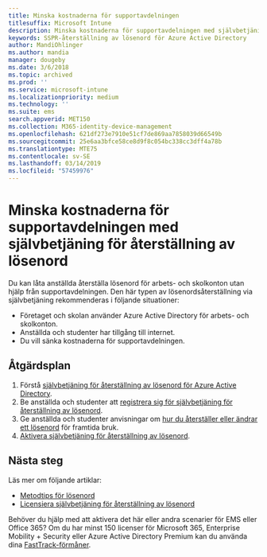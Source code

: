 ```yaml
---
title: Minska kostnaderna för supportavdelningen
titlesuffix: Microsoft Intune
description: Minska kostnaderna för supportavdelningen med självbetjäning för återställning av lösenord
keywords: SSPR-återställning av lösenord för Azure Active Directory
author: MandiOhlinger
ms.author: mandia
manager: dougeby
ms.date: 3/6/2018
ms.topic: archived
ms.prod: ''
ms.service: microsoft-intune
ms.localizationpriority: medium
ms.technology: ''
ms.suite: ems
search.appverid: MET150
ms.collection: M365-identity-device-management
ms.openlocfilehash: 621df273e7910e51cf7de869aa7858039d66549b
ms.sourcegitcommit: 25e6aa3bfce58ce8d9f8c054bc338cc3dff4a78b
ms.translationtype: MTE75
ms.contentlocale: sv-SE
ms.lasthandoff: 03/14/2019
ms.locfileid: "57459976"
---
```

# <a name="reduce-help-desk-costs-with-self-service-password-reset"></a>Minska kostnaderna för supportavdelningen med självbetjäning för återställning av lösenord

Du kan låta anställda återställa lösenord för arbets- och skolkonton utan hjälp från supportavdelningen. Den här typen av lösenordsåterställning via självbetjäning rekommenderas i följande situationer:
* Företaget och skolan använder Azure Active Directory för arbets- och skolkonton.
* Anställda och studenter har tillgång till internet.
* Du vill sänka kostnaderna för supportavdelningen.

## <a name="action-plan"></a>Åtgärdsplan

1. Förstå [självbetjäning för återställning av lösenord för Azure Active Directory](https://docs.microsoft.com/azure/active-directory/active-directory-passwords-overview). 
2. Be anställda och studenter att [registrera sig för självbetjäning för återställning av lösenord](https://docs.microsoft.com/azure/active-directory/active-directory-passwords-reset-register).
3. Ge anställda och studenter anvisningar om [hur du återställer eller ändrar ett lösenord](https://docs.microsoft.com/azure/active-directory/active-directory-passwords-update-your-own-password) för framtida bruk.
4. [Aktivera självbetjäning för återställning av lösenord](https://docs.microsoft.com/azure/active-directory/active-directory-passwords-getting-started).

## <a name="next-steps"></a>Nästa steg

Läs mer om följande artiklar:
* [Metodtips för lösenord](https://docs.microsoft.com/azure/active-directory/active-directory-secure-passwords) 
* [Licensiera självbetjäning för återställning av lösenord](https://docs.microsoft.com/azure/active-directory/active-directory-secure-passwords)

Behöver du hjälp med att aktivera det här eller andra scenarier för EMS eller Office 365? Om du har minst 150 licenser för Microsoft 365, Enterprise Mobility + Security eller Azure Active Directory Premium kan du använda dina [FastTrack-förmåner](https://docs.microsoft.com/enterprise-mobility-security/solutions/enterprise-mobility-fasttrack-program).
